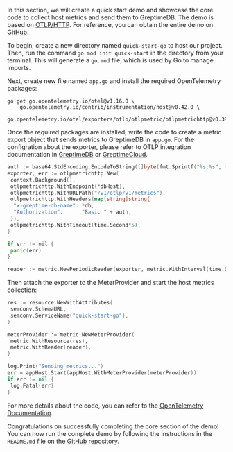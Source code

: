 In this section, we will create a quick start demo and showcase the core code to collect host metrics and send them to GreptimeDB. The demo is based on [OTLP/HTTP](https://opentelemetry.io/). For reference, you can obtain the entire demo on [GitHub](https://github.com/GreptimeCloudStarters/quick-start-go).

To begin, create a new directory named `quick-start-go` to host our project. Then, run the command `go mod init quick-start` in the directory from your terminal. This will generate a `go.mod` file, which is used by Go to manage imports.

Next, create new file named `app.go` and install the required OpenTelemetry packages:

```shell
go get go.opentelemetry.io/otel@v1.16.0 \
    go.opentelemetry.io/contrib/instrumentation/host@v0.42.0 \
    go.opentelemetry.io/otel/exporters/otlp/otlpmetric/otlpmetrichttp@v0.39.0
```

Once the required packages are installed, write the code to create a metric export object that sends metrics to GreptimeDB in `app.go`.
For the configration about the exporter, please refer to OTLP integration documentation in [GreptimeDB](/en/v0.3/user-guide/clients/otlp.md) or [GreptimeCloud](/en/v0.3/greptimecloud/integrations/otlp.md).

```go
auth := base64.StdEncoding.EncodeToString([]byte(fmt.Sprintf("%s:%s", *username, *password)))
exporter, err := otlpmetrichttp.New(
 context.Background(),
 otlpmetrichttp.WithEndpoint(*dbHost),
 otlpmetrichttp.WithURLPath("/v1/otlp/v1/metrics"),
 otlpmetrichttp.WithHeaders(map[string]string{
  "x-greptime-db-name": *db,
  "Authorization":      "Basic " + auth,
 }),
 otlpmetrichttp.WithTimeout(time.Second*5),
)

if err != nil {
 panic(err)
}

reader := metric.NewPeriodicReader(exporter, metric.WithInterval(time.Second*2))
```

Then attach the exporter to the MeterProvider and start the host metrics collection:

```go
res := resource.NewWithAttributes(
 semconv.SchemaURL,
 semconv.ServiceName("quick-start-go"),
)

meterProvider := metric.NewMeterProvider(
 metric.WithResource(res),
 metric.WithReader(reader),
)

log.Print("Sending metrics...")
err = appHost.Start(appHost.WithMeterProvider(meterProvider))
if err != nil {
 log.Fatal(err)
}
```

For more details about the code, you can refer to the [OpenTelemetry Documentation](https://opentelemetry.io/docs/instrumentation/go/).

Congratulations on successfully completing the core section of the demo! You can now run the complete demo by following the instructions in the `README.md` file on the [GitHub repository](https://github.com/GreptimeCloudStarters/quick-start-go).
